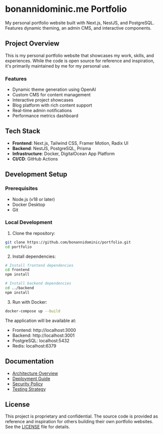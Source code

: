 # bonannidominic.me Portfolio

My personal portfolio website built with Next.js, NestJS, and PostgreSQL. Features dynamic theming, an admin CMS, and interactive components.

## Project Overview

This is my personal portfolio website that showcases my work, skills, and experiences. While the code is open source for reference and inspiration, it's primarily maintained by me for my personal use.

### Features
- Dynamic theme generation using OpenAI
- Custom CMS for content management
- Interactive project showcases
- Blog platform with rich content support
- Real-time admin notifications
- Performance metrics dashboard

## Tech Stack

- **Frontend**: Next.js, Tailwind CSS, Framer Motion, Radix UI
- **Backend**: NestJS, PostgreSQL, Prisma
- **Infrastructure**: Docker, DigitalOcean App Platform
- **CI/CD**: GitHub Actions

## Development Setup

### Prerequisites
- Node.js (v18 or later)
- Docker Desktop
- Git

### Local Development
1. Clone the repository:
```bash
git clone https://github.com/bonannidominic/portfolio.git
cd portfolio
```

2. Install dependencies:
```bash
# Install frontend dependencies
cd frontend
npm install

# Install backend dependencies
cd ../backend
npm install
```

3. Run with Docker:
```bash
docker-compose up --build
```

The application will be available at:
- Frontend: http://localhost:3000
- Backend: http://localhost:3001
- PostgreSQL: localhost:5432
- Redis: localhost:6379

## Documentation
- [Architecture Overview](docs/ARCHITECTURE.md)
- [Deployment Guide](docs/DEPLOYMENT.md)
- [Security Policy](docs/SECURITY.md)
- [Testing Strategy](docs/TESTING.md)

## License
This project is proprietary and confidential. The source code is provided as reference and inspiration for others building their own portfolio websites. See the [LICENSE](./LICENSE) file for details. 